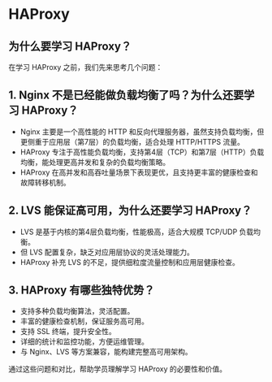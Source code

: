 # HAProxy

          
## 为什么要学习 HAProxy？

在学习 HAProxy 之前，我们先来思考几个问题：

## 1. Nginx 不是已经能做负载均衡了吗？为什么还要学习 HAProxy？
- Nginx 主要是一个高性能的 HTTP 和反向代理服务器，虽然支持负载均衡，但更侧重于应用层（第7层）的负载均衡，适合处理 HTTP/HTTPS 流量。
- HAProxy 专注于高性能负载均衡，支持第4层（TCP）和第7层（HTTP）负载均衡，能处理更高并发和复杂的负载均衡策略。
- HAProxy 在高并发和高吞吐量场景下表现更优，且支持更丰富的健康检查和故障转移机制。

## 2. LVS 能保证高可用，为什么还要学习 HAProxy？
- LVS 是基于内核的第4层负载均衡，性能极高，适合大规模 TCP/UDP 负载均衡。
- 但 LVS 配置复杂，缺乏对应用层协议的灵活处理能力。
- HAProxy 补充 LVS 的不足，提供细粒度流量控制和应用层健康检查。

## 3. HAProxy 有哪些独特优势？
- 支持多种负载均衡算法，灵活配置。
- 丰富的健康检查机制，保证服务高可用。
- 支持 SSL 终端，提升安全性。
- 详细的统计和监控功能，方便运维管理。
- 与 Nginx、LVS 等方案兼容，能构建完整高可用架构。

通过这些问题和对比，帮助学员理解学习 HAProxy 的必要性和价值。
        
